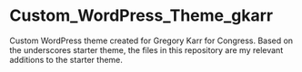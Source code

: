 # Custom_WordPress_Theme_gkarr
Custom WordPress theme created for Gregory Karr for Congress. Based on the underscores starter theme, the files in this repository are my relevant additions to the starter theme.
